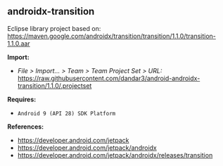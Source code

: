 ## androidx-transition

Eclipse library project based on:<br/>
https://maven.google.com/androidx/transition/transition/1.1.0/transition-1.1.0.aar

**Import:**
- _File > Import... > Team > Team Project Set > URL:_<br/>
  https://raw.githubusercontent.com/dandar3/android-androidx-transition/1.1.0/.projectset

**Requires:**
- `Android 9 (API 28) SDK Platform`

**References:**
- https://developer.android.com/jetpack
- https://developer.android.com/jetpack/androidx
- https://developer.android.com/jetpack/androidx/releases/transition